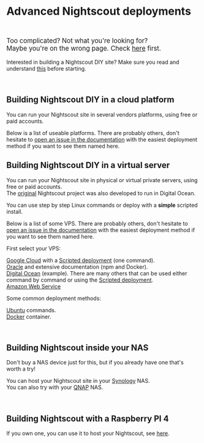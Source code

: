 # Advanced Nightscout deployments

</br>

<span style="font-size:larger;">Too complicated? Not what you're looking for? </br>Maybe you're on the wrong page. Check [here](../new_user) first.</span></br></br>
Interested in building a Nightscout DIY site?  Make sure you read and understand [this](/#how-much-does-it-cost) before starting.

</br>

## Building Nightscout DIY in a cloud platform

You can run your Nightscout site in several vendors platforms, using free or paid accounts.  

Below is a list of useable platforms. There are probably others, don't hesitate to [open an issue in the documentation](https://github.com/nightscout/nightscout.github.io/issues) with the easiest deployment method if you want to see them named here.

## Building Nightscout DIY in a virtual server

You can run your Nightscout site in physical or virtual private servers, using free or paid accounts.  
The [original](https://github.com/jasoncalabrese/project-glu/blob/master/README.md) Nightscout project was also developed to run in Digital Ocean.

You can use step by step Linux commands or deploy with a **simple** scripted install.

Below is a list of some VPS. There are probably others, don't hesitate to [open an issue in the documentation](https://github.com/nightscout/nightscout.github.io/issues) with the easiest deployment method if you want to see them named here.

First select your VPS:

[Google Cloud](../../vendors/google/new_user) with a [Scripted deployment](../xdripteam) (one command).  
[Oracle](../../vendors/oracle/new_user)  and extensive documentation (npm and Docker).  
[Digital Ocean](../../vendors/digitalocean/new_user) (example). There are many others that can be used either command by command or using the [Scripted deployment](../xdripteam).  
[Amazon Web Service](https://github.com/rajdeut/terraform-aws-nightscout#readme)

Some common deployment methods:

[Ubuntu](../ubuntu) commands.  
[Docker](../nightscout/docker) container.

</br>

## Building Nightscout inside your NAS

Don't buy a NAS device just for this, but if you already have one that's worth a try!

You can host your Nightscout site in your [Synology](../../vendors/synology/new_user) NAS.  
You can also try with your [QNAP](https://docs.google.com/document/d/1zpF6Y3kPQqc9KOsClIQt686HDLhGfFxwz4vGfq8E254/edit) NAS.

</br>

## Building Nightscout with a Raspberry PI 4

If you own one, you can use it to host your Nightscout, see [here](../../vendors/raspberry-pi/new_user). 

</br>

<!-- https://www.michael-schloemp.de/2022/09/20/mehrere-nightscout-instanzen-auf-einem-v-server-ohne-docker-container/ -->
